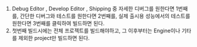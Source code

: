 1. Debug Editor , Develop Editor , Shipping 중 자세한 디버그를 원한다면 1번째를, 간단한 디버그와 테스트를 원한다면 2번째를, 실제 출시용 성능에서의 테스트를 원한다면 3번째를 클릭하여 빌드하면 된다.
2. 첫번째 빌드시에는 전체 프로젝트를 빌드해야하고, 그 이후부터는 Engine이나 기타를 제외한 project만 빌드하면 된다.

